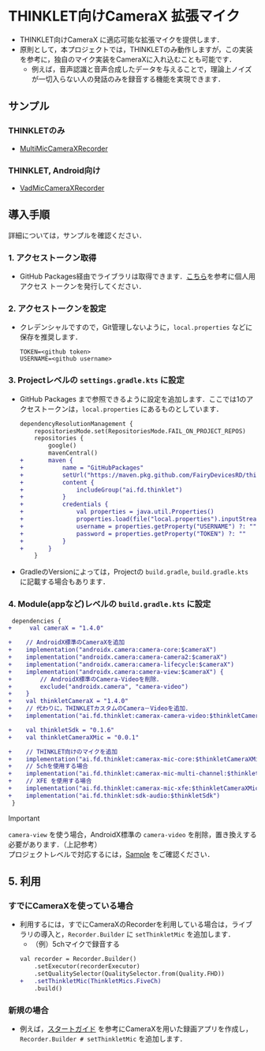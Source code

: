 # THINKLET向けCameraX 拡張マイク
- THINKLET向けCameraX に適応可能な拡張マイクを提供します．
- 原則として，本プロジェクトでは，THINKLETのみ動作しますが，この実装を参考に，独自のマイク実装をCameraXに入れ込むことも可能です．
  - 例えば，音声認識と音声合成したデータを与えることで，理論上ノイズが一切入らない人の発話のみを録音する機能を実現できます．
## サンプル
### THINKLETのみ
- [MultiMicCameraXRecorder](./sample/MultiMicCameraXRecorder)
### THINKLET, Android向け
- [VadMicCameraXRecorder](./sample/VadMicCameraXRecorder)
## 導入手順
詳細については，サンプルを確認ください．
### 1. アクセストークン取得
- GitHub Packages経由でライブラリは取得できます．[こちら](https://docs.github.com/ja/authentication/keeping-your-account-and-data-secure/creating-a-personal-access-token)を参考に個人用アクセス トークンを発行してください．
### 2. アクセストークンを設定
- クレデンシャルですので，Git管理しないように，`local.properties` などに保存を推奨します．
  ```
  TOKEN=<github token>
  USERNAME=<github username>
  ```
### 3. Projectレベルの `settings.gradle.kts` に設定
- GitHub Packages まで参照できるように設定を追加します．ここでは1のアクセストークンは，`local.properties` にあるものとしています．
  ```diff
  dependencyResolutionManagement {
      repositoriesMode.set(RepositoriesMode.FAIL_ON_PROJECT_REPOS)
      repositories {
          google()
          mavenCentral()
  +       maven {
  +           name = "GitHubPackages"
  +           setUrl("https://maven.pkg.github.com/FairyDevicesRD/thinklet.app.sdk")
  +           content {
  +               includeGroup("ai.fd.thinklet")
  +           }
  +           credentials {
  +               val properties = java.util.Properties()
  +               properties.load(file("local.properties").inputStream())
  +               username = properties.getProperty("USERNAME") ?: ""
  +               password = properties.getProperty("TOKEN") ?: ""
  +           }
  +       }
      }
  ```
- GradleのVersionによっては，Projectの `build.gradle`, `build.gradle.kts` に記載する場合もあります．
### 4. Module(appなど)レベルの `build.gradle.kts` に設定
  ```diff
   dependencies {
  +     val cameraX = "1.4.0"

  +    // AndroidX標準のCameraXを追加
  +    implementation("androidx.camera:camera-core:$cameraX")
  +    implementation("androidx.camera:camera-camera2:$cameraX")
  +    implementation("androidx.camera:camera-lifecycle:$cameraX")
  +    implementation("androidx.camera:camera-view:$cameraX") {
  +        // AndroidX標準のCamera-Videoを削除．
  +        exclude("androidx.camera", "camera-video")
  +    }
  +    val thinkletCameraX = "1.4.0"
  +    // 代わりに，THINKLETカスタムのCamera－Videoを追加．
  +    implementation("ai.fd.thinklet:camerax-camera-video:$thinkletCameraX")

  +    val thinkletSdk = "0.1.6"
  +    val thinkletCameraXMic = "0.0.1"

  +    // THINKLET向けのマイクを追加
  +    implementation("ai.fd.thinklet:camerax-mic-core:$thinkletCameraXMic")
  +    // 5chを使用する場合
  +    implementation("ai.fd.thinklet:camerax-mic-multi-channel:$thinkletCameraXMic")
  +    // XFE を使用する場合
  +    implementation("ai.fd.thinklet:camerax-mic-xfe:$thinkletCameraXMic")
  +    implementation("ai.fd.thinklet:sdk-audio:$thinkletSdk")
   }
  ```
> [!IMPORTANT]
> `camera-view` を使う場合，AndroidX標準の `camera-video` を削除，置き換えする必要があります．（上記参考）  
> プロジェクトレベルで対応するには，[Sample](./sample/MultiMicCameraXRecorder/build.gradle.kts) をご確認ください．
## 5. 利用
### すでにCameraXを使っている場合
- 利用するには，すでにCameraXのRecorderを利用している場合は，ライブラリの導入と，`Recorder.Builder` に `setThinkletMic` を追加します．
  - （例）5chマイクで録音する
  ```diff
  val recorder = Recorder.Builder()
      .setExecutor(recorderExecutor)
      .setQualitySelector(QualitySelector.from(Quality.FHD))
  +   .setThinkletMic(ThinkletMics.FiveCh)
      .build()
  ```
### 新規の場合
- 例えば，[スタートガイド](https://fairydevicesrd.github.io/thinklet.app.developer/docs/startGuide/buildRecord/) を参考にCameraXを用いた録画アプリを作成し，`Recorder.Builder # setThinkletMic` を追加します． 